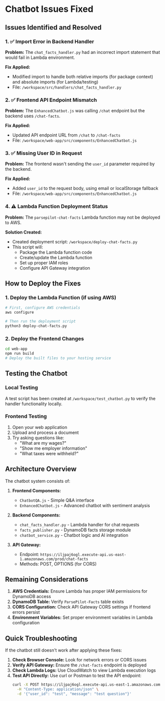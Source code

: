 # Chatbot Issues Fixed

## Issues Identified and Resolved

### 1. ✅ Import Error in Backend Handler
**Problem:** The `chat_facts_handler.py` had an incorrect import statement that would fail in Lambda environment.

**Fix Applied:**
- Modified import to handle both relative imports (for package context) and absolute imports (for Lambda/testing)
- File: `/workspace/src/handlers/chat_facts_handler.py`

### 2. ✅ Frontend API Endpoint Mismatch
**Problem:** The `EnhancedChatbot.js` was calling `/chat` endpoint but the backend uses `/chat-facts`.

**Fix Applied:**
- Updated API endpoint URL from `/chat` to `/chat-facts`
- File: `/workspace/web-app/src/components/EnhancedChatbot.js`

### 3. ✅ Missing User ID in Request
**Problem:** The frontend wasn't sending the `user_id` parameter required by the backend.

**Fix Applied:**
- Added `user_id` to the request body, using email or localStorage fallback
- File: `/workspace/web-app/src/components/EnhancedChatbot.js`

### 4. ⚠️ Lambda Function Deployment Status
**Problem:** The `parsepilot-chat-facts` Lambda function may not be deployed to AWS.

**Solution Created:**
- Created deployment script: `/workspace/deploy-chat-facts.py`
- This script will:
  - Package the Lambda function code
  - Create/update the Lambda function
  - Set up proper IAM roles
  - Configure API Gateway integration

## How to Deploy the Fixes

### 1. Deploy the Lambda Function (if using AWS)
```bash
# First, configure AWS credentials
aws configure

# Then run the deployment script
python3 deploy-chat-facts.py
```

### 2. Deploy the Frontend Changes
```bash
cd web-app
npm run build
# Deploy the built files to your hosting service
```

## Testing the Chatbot

### Local Testing
A test script has been created at `/workspace/test_chatbot.py` to verify the handler functionality locally.

### Frontend Testing
1. Open your web application
2. Upload and process a document
3. Try asking questions like:
   - "What are my wages?"
   - "Show me employer information"
   - "What taxes were withheld?"

## Architecture Overview

The chatbot system consists of:

1. **Frontend Components:**
   - `ChatbotQA.js` - Simple Q&A interface
   - `EnhancedChatbot.js` - Advanced chatbot with sentiment analysis

2. **Backend Components:**
   - `chat_facts_handler.py` - Lambda handler for chat requests
   - `facts_publisher.py` - DynamoDB facts storage module
   - `chatbot_service.py` - Chatbot logic and AI integration

3. **API Gateway:**
   - Endpoint: `https://iljpaj6ogl.execute-api.us-east-1.amazonaws.com/prod/chat-facts`
   - Methods: POST, OPTIONS (for CORS)

## Remaining Considerations

1. **AWS Credentials:** Ensure Lambda has proper IAM permissions for DynamoDB access
2. **DynamoDB Table:** Verify `ParsePilot-Facts` table exists
3. **CORS Configuration:** Check API Gateway CORS settings if frontend errors persist
4. **Environment Variables:** Set proper environment variables in Lambda configuration

## Quick Troubleshooting

If the chatbot still doesn't work after applying these fixes:

1. **Check Browser Console:** Look for network errors or CORS issues
2. **Verify API Gateway:** Ensure the `/chat-facts` endpoint is deployed
3. **Check Lambda Logs:** Use CloudWatch to view Lambda execution logs
4. **Test API Directly:** Use curl or Postman to test the API endpoint:
   ```bash
   curl -X POST https://iljpaj6ogl.execute-api.us-east-1.amazonaws.com/prod/chat-facts \
     -H "Content-Type: application/json" \
     -d '{"user_id": "test", "message": "test question"}'
   ```